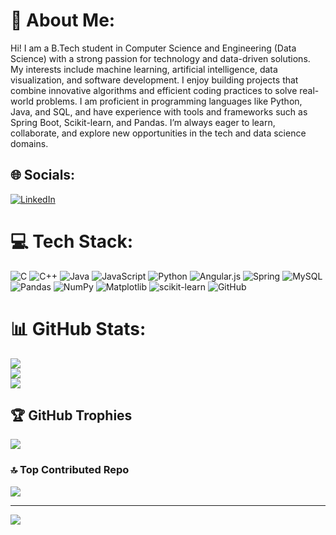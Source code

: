 # 💫 About Me:
Hi! I am a B.Tech student in Computer Science and Engineering (Data Science) with a strong passion for technology and data-driven solutions. My interests include machine learning, artificial intelligence, data visualization, and software development. I enjoy building projects that combine innovative algorithms and efficient coding practices to solve real-world problems. I am proficient in programming languages like Python, Java, and SQL, and have experience with tools and frameworks such as Spring Boot, Scikit-learn, and Pandas. I’m always eager to learn, collaborate, and explore new opportunities in the tech and data science domains.


## 🌐 Socials:
[![LinkedIn](https://img.shields.io/badge/LinkedIn-%230077B5.svg?logo=linkedin&logoColor=white)](https://linkedin.com/in/bharath-r--) 

# 💻 Tech Stack:
![C](https://img.shields.io/badge/c-%2300599C.svg?style=for-the-badge&logo=c&logoColor=white) ![C++](https://img.shields.io/badge/c++-%2300599C.svg?style=for-the-badge&logo=c%2B%2B&logoColor=white) ![Java](https://img.shields.io/badge/java-%23ED8B00.svg?style=for-the-badge&logo=openjdk&logoColor=white) ![JavaScript](https://img.shields.io/badge/javascript-%23323330.svg?style=for-the-badge&logo=javascript&logoColor=%23F7DF1E) ![Python](https://img.shields.io/badge/python-3670A0?style=for-the-badge&logo=python&logoColor=ffdd54) ![Angular.js](https://img.shields.io/badge/angular.js-%23E23237.svg?style=for-the-badge&logo=angularjs&logoColor=white) ![Spring](https://img.shields.io/badge/spring-%236DB33F.svg?style=for-the-badge&logo=spring&logoColor=white) ![MySQL](https://img.shields.io/badge/mysql-4479A1.svg?style=for-the-badge&logo=mysql&logoColor=white) ![Pandas](https://img.shields.io/badge/pandas-%23150458.svg?style=for-the-badge&logo=pandas&logoColor=white) ![NumPy](https://img.shields.io/badge/numpy-%23013243.svg?style=for-the-badge&logo=numpy&logoColor=white) ![Matplotlib](https://img.shields.io/badge/Matplotlib-%23ffffff.svg?style=for-the-badge&logo=Matplotlib&logoColor=black) ![scikit-learn](https://img.shields.io/badge/scikit--learn-%23F7931E.svg?style=for-the-badge&logo=scikit-learn&logoColor=white) ![GitHub](https://img.shields.io/badge/github-%23121011.svg?style=for-the-badge&logo=github&logoColor=white)
# 📊 GitHub Stats:
![](https://github-readme-stats.vercel.app/api?username=bharath2005r&theme=dark&hide_border=false&include_all_commits=false&count_private=false)<br/>
![](https://github-readme-streak-stats.herokuapp.com/?user=bharath2005r&theme=dark&hide_border=false)<br/>
![](https://github-readme-stats.vercel.app/api/top-langs/?username=bharath2005r&theme=dark&hide_border=false&include_all_commits=false&count_private=false&layout=compact)

## 🏆 GitHub Trophies
![](https://github-profile-trophy.vercel.app/?username=bharath2005r&theme=radical&no-frame=false&no-bg=true&margin-w=4)

### 🔝 Top Contributed Repo
![](https://github-contributor-stats.vercel.app/api?username=bharath2005r&limit=5&theme=dark&combine_all_yearly_contributions=true)

---
[![](https://visitcount.itsvg.in/api?id=bharath2005r&icon=0&color=0)](https://visitcount.itsvg.in)

<!-- Proudly created with GPRM ( https://gprm.itsvg.in ) -->
